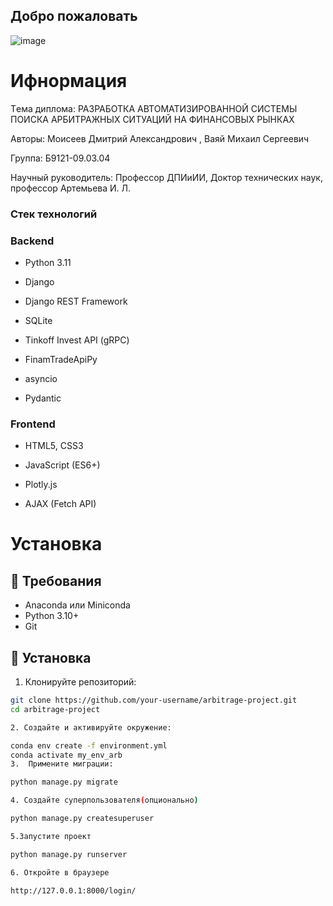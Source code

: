 ## Добро пожаловать
![image](https://github.com/user-attachments/assets/95a54fb7-343c-406c-b288-662c90e76f3c)

# Ифнормация
Tема диплома: РАЗРАБОТКА АВТОМАТИЗИРОВАННОЙ СИСТЕМЫ ПОИСКА АРБИТРАЖНЫХ СИТУАЦИЙ НА ФИНАНСОВЫХ РЫНКАХ

Авторы: Моисеев Дмитрий Александрович , Ваяй Михаил Сергеевич 

Группа: Б9121-09.03.04

Научный руководитель: Профессор ДПИиИИ, Доктор технических наук, профессор Артемьева И. Л.

### Стек технологий
### Backend
- Python 3.11 

- Django 

- Django REST Framework 

- SQLite 

- Tinkoff Invest API (gRPC) 

- FinamTradeApiPy 

- asyncio 

- Pydantic 

### Frontend
- HTML5, CSS3 

- JavaScript (ES6+) 

- Plotly.js 

- AJAX (Fetch API) 

# Установка
## 🔧 Требования

- Anaconda или Miniconda
- Python 3.10+
- Git
## 🚀 Установка

1. Клонируйте репозиторий:

```bash
git clone https://github.com/your-username/arbitrage-project.git
cd arbitrage-project

2. Создайте и активируйте окружение:

conda env create -f environment.yml
conda activate my_env_arb
3.  Примените миграции:

python manage.py migrate

4. Создайте суперпользователя(опционально)

python manage.py createsuperuser

5.Запустите проект

python manage.py runserver

6. Откройте в браузере

http://127.0.0.1:8000/login/



